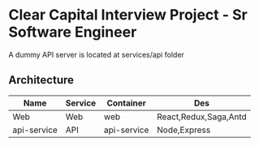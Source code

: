 # Clear Capital Interview Project - Sr Software Engineer


A dummy API server is located at services/api folder


## Architecture

| Name             | Service | Container   | Des                    |
|------------------|---------|-------------|------------------------|
| Web              | Web     |   web       | React,Redux,Saga,Antd  |
| api-service      | API     | api-service | Node,Express           |


